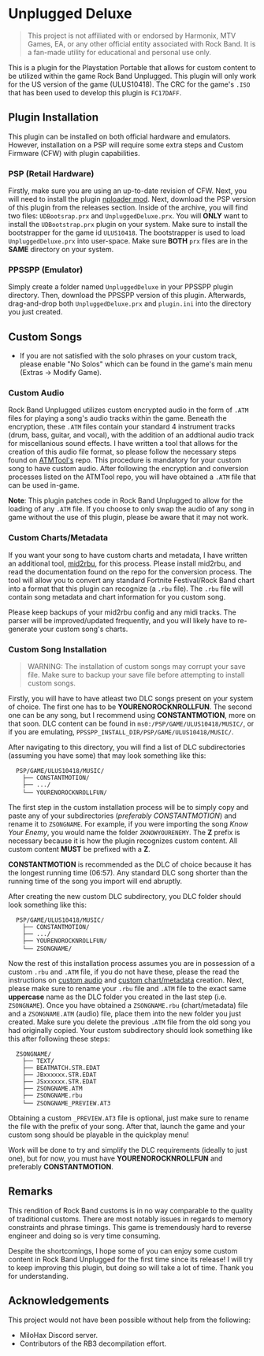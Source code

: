 # Unplugged Deluxe

> This project is not affiliated with or endorsed by Harmonix, MTV Games, EA, or any other official entity associated with Rock Band. It is a fan-made utility for educational and personal use only.

This is a plugin for the Playstation Portable that allows for custom content to be utilized within the game Rock Band Unplugged. This plugin will only work for the US version of the game (ULUS10418). The CRC for the game's `.ISO` that has been used to develop this plugin is `FC17DAFF`.

## Plugin Installation

This plugin can be installed on both official hardware and emulators. However, installation on a PSP will require some extra steps and Custom Firmware (CFW) with plugin capabilities.

### PSP (Retail Hardware)

Firstly, make sure you are using an up-to-date revision of CFW. Next, you will need to install the plugin [nploader mod](https://github.com/lusid1/nploader_mod). Next, download the PSP version of this plugin from the releases section. Inside of the archive, you will find two files: `UDBootsrap.prx` and `UnpluggedDeluxe.prx`. You will **ONLY** want to install the `UDBootstrap.prx` plugin on your system. Make sure to install the bootstrapper for the game id `ULUS10418`. The bootstrapper is used to load  `UnpluggedDeluxe.prx` into user-space. Make sure **BOTH** `prx` files are in the **SAME** directory on your system.

### PPSSPP (Emulator)

Simply create a folder named `UnpluggedDeluxe` in your PPSSPP plugin directory. Then, download the PPSSPP version of this plugin. Afterwards, drag-and-drop both `UnpluggedDeluxe.prx` and `plugin.ini` into the directory you just created.

## Custom Songs

- If you are not satisfied with the solo phrases on your custom track, please enable "No Solos" which can be found in the game's main menu (Extras -> Modify Game).

### Custom Audio
Rock Band Unplugged utilizes custom encrypted audio in the form of `.ATM` files for playing a song's audio tracks within the game. Beneath the encryption, these `.ATM` files contain your standard 4 instrument tracks (drum, bass, guitar, and vocal), with the addition of an addtional audio track for miscellanious sound effects. I have written a tool that allows for the creation of this audio file format, so please follow the necessary steps found on [ATMTool's](https://github.com/maodus/ATMTool) repo. This procedure is mandatory for your custom song to have custom audio. After following the encryption and conversion processes listed on the ATMTool repo, you will have obtained a `.ATM` file that can be used in-game.

**Note**: This plugin patches code in Rock Band Unplugged to allow for the loading of any `.ATM` file. If you choose to only swap the audio of any song in game without the use of this plugin, please be aware that it may not work.

### Custom Charts/Metadata
If you want your song to have custom charts and metadata, I have written an additional tool, [mid2rbu](https://github.com/maodus/mid2rbu), for this process. Please install mid2rbu, and read the documentation found on the repo for the conversion process. The tool will allow you to convert any standard Fortnite Festival/Rock Band chart into a format that this plugin can recognize (a `.rbu` file). The `.rbu` file will contain song metadata and chart information for you custom song.

Please keep backups of your mid2rbu config and any midi tracks. The parser will be improved/updated frequently, and you will likely have to re-generate your custom song's charts.

### Custom Song Installation
> WARNING: The installation of custom songs may corrupt your save file. Make sure to backup your save file before attempting to install custom songs.

Firstly, you will have to have atleast two DLC songs present on your system of choice. The first one has to be **YOURENOROCKNROLLFUN**. The second one can be any song, but I recommend using **CONSTANTMOTION**, more on that soon. DLC content can be found in `ms0:/PSP/GAME/ULUS10418/MUSIC/`, or if you are emulating, `PPSSPP_INSTALL_DIR/PSP/GAME/ULUS10418/MUSIC/`.

After navigating to this directory, you will find a list of DLC subdirectories (assuming you have some) that may look something like this:

<pre> <code> PSP/GAME/ULUS10418/MUSIC/
	├── CONSTANTMOTION/
	├── .../
	└── YOURENOROCKNROLLFUN/</code> </pre>


The first step in the custom installation process will be to simply copy and paste any of your subdirectories (*preferably CONSTANTMOTION*) and rename it to `ZSONGNAME`. For example, if you were importing the song *Know Your Enemy*, you would name the folder `ZKNOWYOURENEMY`. The **Z** prefix is necessary because it is how the plugin recognizes custom content. All custom content **MUST** be prefixed with a **Z**.

 **CONSTANTMOTION** is recommended as the DLC of choice because it has the longest running time (06:57). Any standard DLC song shorter than the running time of the song you import will end abruptly.

After creating the new custom DLC subdirectory, you DLC folder should look something like this:

<pre> <code> PSP/GAME/ULUS10418/MUSIC/
	├── CONSTANTMOTION/
	├── .../
	├── YOURENOROCKNROLLFUN/
	└── ZSONGNAME/</code> </pre>
 
Now the rest of this installation process assumes you are in possession of a custom `.rbu` and `.ATM` file, if you do not have these, please the read the instructions on [custom audio](https://github.com/maodus/UnpluggedDeluxe#custom-audio) and [custom chart/metadata](https://github.com/maodus/UnpluggedDeluxe#custom-chartsmetadata) creation. Next, please make sure to rename your `.rbu` file and `.ATM` file to the exact same **uppercase** name as the DLC folder you created in the last step (i.e. `ZSONGNAME`). Once you have obtained a `ZSONGNAME.rbu` (chart/metadata) file and a `ZSONGNAME.ATM` (audio) file, place them into the new folder you just created. Make sure you delete the previous `.ATM` file from the old song you had originally copied. Your custom subdirectory should look something like this after following these steps:

<pre> <code> ZSONGNAME/
	├── TEXT/
	├── BEATMATCH.STR.EDAT
	├── JBxxxxxx.STR.EDAT
	├── JSxxxxxx.STR.EDAT
	├── ZSONGNAME.ATM
	├── ZSONGNAME.rbu
	└── ZSONGNAME_PREVIEW.AT3</code> </pre>

Obtaining a custom `_PREVIEW.AT3` file is optional, just make sure to rename the file with the prefix of your song. After that, launch the game and your custom song should be playable in the quickplay menu!

Work will be done to try and simplify the DLC requirements (ideally to just one), but for now, you must have **YOURENOROCKNROLLFUN** and preferably **CONSTANTMOTION**.

## Remarks

This rendition of Rock Band customs is in no way comparable to the quality of traditional customs. There are most notably issues in regards to memory constraints and phrase timings. This game is tremendously hard to reverse engineer and doing so is very time consuming.

Despite the shortcomings, I hope some of you can enjoy some custom content in Rock Band Unplugged for the first time since its release! I will try to keep improving this plugin, but doing so will take a lot of time. Thank you for understanding.

## Acknowledgements

This project would not have been possible without help from the following:

- MiloHax Discord server.
- Contributors of the RB3 decompilation effort.
